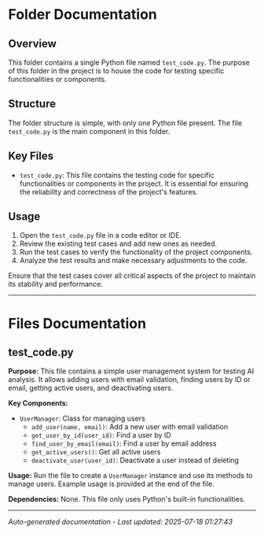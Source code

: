 # Folder Documentation

## Overview
This folder contains a single Python file named `test_code.py`. The purpose of this folder in the project is to house the code for testing specific functionalities or components.

## Structure
The folder structure is simple, with only one Python file present. The file `test_code.py` is the main component in this folder.

## Key Files
- `test_code.py`: This file contains the testing code for specific functionalities or components in the project. It is essential for ensuring the reliability and correctness of the project's features.

## Usage
1. Open the `test_code.py` file in a code editor or IDE.
2. Review the existing test cases and add new ones as needed.
3. Run the test cases to verify the functionality of the project components.
4. Analyze the test results and make necessary adjustments to the code.

Ensure that the test cases cover all critical aspects of the project to maintain its stability and performance.

---

# Files Documentation

## test_code.py

**Purpose:** This file contains a simple user management system for testing AI analysis. It allows adding users with email validation, finding users by ID or email, getting active users, and deactivating users.

**Key Components:**
- `UserManager`: Class for managing users
  - `add_user(name, email)`: Add a new user with email validation
  - `get_user_by_id(user_id)`: Find a user by ID
  - `find_user_by_email(email)`: Find a user by email address
  - `get_active_users()`: Get all active users
  - `deactivate_user(user_id)`: Deactivate a user instead of deleting

**Usage:** Run the file to create a `UserManager` instance and use its methods to manage users. Example usage is provided at the end of the file.

**Dependencies:** None. This file only uses Python's built-in functionalities.

---
*Auto-generated documentation - Last updated: 2025-07-18 01:27:43*
